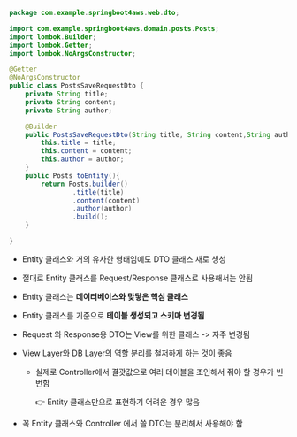 ```java
package com.example.springboot4aws.web.dto;

import com.example.springboot4aws.domain.posts.Posts;
import lombok.Builder;
import lombok.Getter;
import lombok.NoArgsConstructor;

@Getter
@NoArgsConstructor
public class PostsSaveRequestDto {
    private String title;
    private String content;
    private String author;

    @Builder
    public PostsSaveRequestDto(String title, String content,String author){
        this.title = title;
        this.content = content;
        this.author = author;
    }
    public Posts toEntity(){
        return Posts.builder()
                .title(title)
                .content(content)
                .author(author)
                .build();
    }

}

```

- Entity 클래스와 거의 유사한 형태임에도 DTO 클래스 새로 생성

- 절대로 Entity 클래스를 Request/Response 클래스로 사용해서는 안됨

- Entity 클래스는 **데이터베이스와 맞닿은 핵심 클래스**

- Entity 클래스를 기준으로 **테이블 생성되고 스키마 변경됨**

- Request 와 Response용 DTO는 View를 위한 클래스 -> 자주 변경됨

- View Layer와  DB Layer의 역할 분리를 철저하게 하는 것이 좋음

  - 실제로 Controller에서 결괏값으로 여러 테이블을 조인해서 줘야 할 경우가 빈번함

    :point_right: Entity 클래스만으로 표현하기 어려운 경우 많음

- 꼭 Entity 클래스와 Controller 에서 쓸 DTO는 분리해서 사용해야 함
